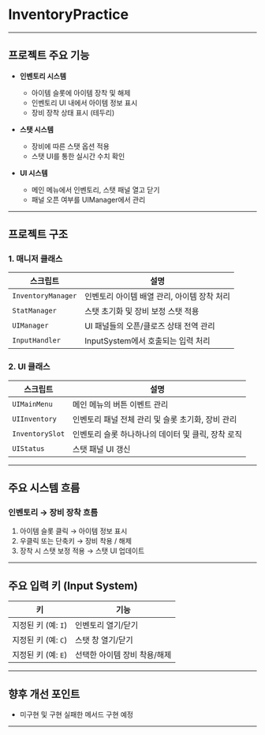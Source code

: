# InventoryPractice

---

## 프로젝트 주요 기능

- **인벤토리 시스템**
  - 아이템 슬롯에 아이템 장착 및 해제
  - 인벤토리 UI 내에서 아이템 정보 표시
  - 장비 장착 상태 표시 (테두리)

- **스탯 시스템**
  - 장비에 따른 스탯 옵션 적용
  - 스탯 UI를 통한 실시간 수치 확인

- **UI 시스템**
  - 메인 메뉴에서 인벤토리, 스탯 패널 열고 닫기
  - 패널 오픈 여부를 UIManager에서 관리

---

## 프로젝트 구조

### 1. 매니저 클래스

| 스크립트 | 설명 |
| ---- | ---- |
| `InventoryManager` | 인벤토리 아이템 배열 관리, 아이템 장착 처리 |
| `StatManager` | 스탯 초기화 및 장비 보정 스탯 적용 |
| `UIManager` | UI 패널들의 오픈/클로즈 상태 전역 관리 |
| `InputHandler` | InputSystem에서 호출되는 입력 처리 |

### 2. UI 클래스

| 스크립트 | 설명 |
| ---- | ---- |
| `UIMainMenu` | 메인 메뉴의 버튼 이벤트 관리 |
| `UIInventory` | 인벤토리 패널 전체 관리 및 슬롯 초기화, 장비 관리 |
| `InventorySlot` | 인벤토리 슬롯 하나하나의 데이터 및 클릭, 장착 로직 |
| `UIStatus` | 스탯 패널 UI 갱신 |

---

## 주요 시스템 흐름

### 인벤토리 → 장비 장착 흐름
1. 아이템 슬롯 클릭 → 아이템 정보 표시
2. 우클릭 또는 단축키 → 장비 착용 / 해제
3. 장착 시 스탯 보정 적용 → 스탯 UI 업데이트

---

## 주요 입력 키 (Input System)

| 키 | 기능 |
| --- | --- |
| 지정된 키 (예: `I`) | 인벤토리 열기/닫기 |
| 지정된 키 (예: `C`) | 스탯 창 열기/닫기 |
| 지정된 키 (예: `E`) | 선택한 아이템 장비 착용/해제 |

---

## 향후 개선 포인트

- 미구현 및 구현 실패한 메서드 구현 예정

---
